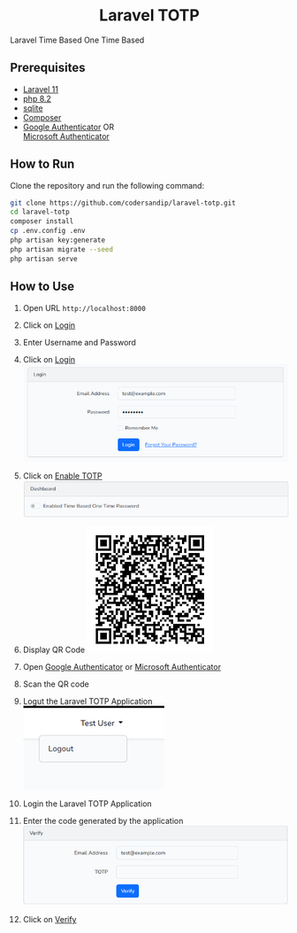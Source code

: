 <h1 style="text-align: center">Laravel TOTP</h1>

Laravel Time Based One Time Based

## Prerequisites

- [Laravel 11](https://laravel.com/docs/11.x)
- [php 8.2](https://www.php.net/)
- [sqlite](https://sqlite.org/)
- [Composer](https://getcomposer.org/)
- [Google Authenticator](https://play.google.com/store/apps/details?id=com.google.android.apps.authenticator2&hl=en)
OR<br> [Microsoft Authenticator](https://apps.microsoft.com/app/authenticator)

## How to Run

Clone the repository and run the following command:

```bash
git clone https://github.com/codersandip/laravel-totp.git
cd laravel-totp
composer install
cp .env.config .env
php artisan key:generate
php artisan migrate --seed
php artisan serve
```

## How to Use


1. Open URL `http://localhost:8000`
2. Click on [Login](http://localhost:8000/login)
3. Enter Username and Password
4. Click on [Login](http://localhost:8000/login)
    ![alt text](image.png)
5. Click on [Enable TOTP](http://localhost:8000/home)
    ![alt text](image-1.png)
6. Display QR Code
    ![alt text](image-2.png)
7. Open [Google Authenticator](https://play.google.com/store/apps/details?id=com.google.android.apps.authenticator2&hl=en) or [Microsoft Authenticator](https://apps.microsoft.com/app/authenticator)
8. Scan the QR code
9. Logut the Laravel TOTP Application
    ![alt text](image-3.png)
10. Login the Laravel TOTP Application

9. Enter the code generated by the application
    ![alt text](image-4.png)
10. Click on [Verify](#)



<!-- 1. 
2. Scan the QR code
3. Enter the code generated by the application
4. Click on [Verify Code](https://play.google.com/store/apps/details?id=com.google.android.apps.authenticator2&hl=en) -->